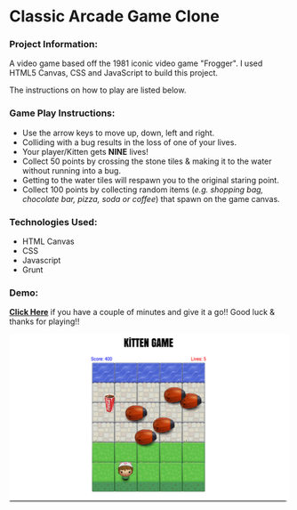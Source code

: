 # Classic Arcade Game Clone

### Project Information:
A video game based off the 1981 iconic video game "Frogger". I used HTML5 Canvas, CSS and JavaScript to build this project.

The instructions on how to play are listed below.

### Game Play Instructions:

* Use the arrow keys to move up, down, left and right.
* Colliding with a bug results in the loss of one of your lives.
* Your player/Kitten gets **NINE** lives!
* Collect 50 points by crossing the stone tiles & making it to the water without running into a bug.
* Getting to the water tiles will respawn you to the original staring point.
* Collect 100 points by collecting random items (_e.g._ _shopping bag,_ _chocolate bar,_ _pizza,_ _soda_ _or_ _coffee_) that spawn on the game canvas.

### Technologies Used:
* HTML Canvas
* CSS
* Javascript
* Grunt

### Demo:
[**Click Here**](http://samurairanderson.github.io/P3-Classic-Arcade-Game-Clone) if you have a couple of minutes and give it a go!! Good luck & thanks for playing!!

![P3 Game Play](images/gameplay.png)
